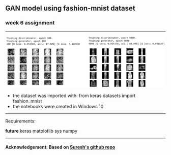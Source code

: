 ## GAN model using fashion-mnist dataset  
### week 6 assignment
---


![epochs](epochs200_9800.png "Transfer Learning")

* the dataset was imported with: from keras.datasets import fashion_mnist
* the notebooks were created in Windows 10

---
Requirements:

__future__
keras
matplotlib
sys
numpy

---
#### Acknowledgement: Based on [Suresh's github repo](https://github.com/R-Suresh/GAN_fashion_MNIST)